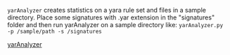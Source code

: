
`yarAnalyzer` creates statistics on a yara rule set and files in a sample directory. 
Place some signatures with .yar extension in the "signatures" folder and then run yarAnalyzer on a sample directory like:
`yarAnalyzer.py -p /sample/path -s /signatures`

[yarAnalyzer](https://github.com/Neo23x0/yarAnalyzer)

